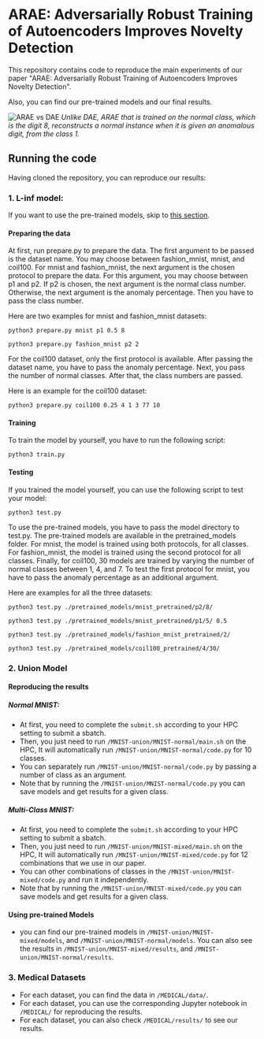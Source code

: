 # ARAE: Adversarially Robust Training of Autoencoders Improves Novelty Detection


This repository contains code to reproduce the main experiments of our paper "ARAE: Adversarially Robust Training of Autoencoders Improves Novelty Detection".

Also, you can find our pre-trained models and our final results.

![ARAE vs DAE](/MNIST-union/images/ARAEvsDAE.png)
*Unlike  DAE,  ARAE  that  is  trained  on  the  normal  class,  which  is  the digit 8, reconstructs a normal instance when it is given an anomalous digit, from the class 1.*

<!--
Here, we can provide the link to our paper, and we can write authors list.

<!--
This repository belongs to abnormal detection group in Sharif university of Technology. This project is under supervision of [Dr. Mohammad Hossein Rohban](https://scholar.google.com/citations?user=pRyJ6FkAAAAJ&hl=en) and is being conducted in [Data Science and Machine Learning Lab (DML)](http://dml.ir/) in Department of Computer Engineering. -->

<!--
The aim of the project is to learn a robust representation from normal samples in order to detect abnormality patterns. This work is mainly inspired by these papers, ["Adversarial examples for generative models"](https://arxiv.org/pdf/1702.06832.pdf) and ["Adversarial Manipulation of Deep Representations"](https://arxiv.org/pdf/1511.05122.pdf). More specifically, a new objective function is introduced by which an Autoencoder is trained so that it can both minimize pixel-wise error and learn a robust representation where it can capture variants of a sample in latesnt space. -->

## Running the code

Having cloned the repository, you can reproduce our results:

### 1. L-inf model:

If you want to use the pre-trained models, skip to [this section](https://github.com/rohban-lab/Salehi_submitted_2020#testing).

#### Preparing the data

At first, run prepare.py to prepare the data. The first argument to be passed is the dataset name. You may choose between fashion_mnist, mnist, and coil100.  For mnist and fashion_mnist, the next argument is the chosen protocol to prepare the data. For this argument, you may choose between p1 and p2. If p2 is chosen, the next argument is the normal class number. Otherwise, the next argument is the anomaly percentage. Then you have to pass the class number.

Here are two examples for mnist and fashion_mnist datasets:

```
python3 prepare.py mnist p1 0.5 8
```
```
python3 prepare.py fashion_mnist p2 2
```

For the coil100 dataset, only the first protocol is available. After passing the dataset name, you have to pass the anomaly percentage. Next, you pass the number of normal classes. After that, the class numbers are passed.

Here is an example for the coil100 dataset:

```
python3 prepare.py coil100 0.25 4 1 3 77 10
```

#### Training

To train the model by yourself, you have to run the following script:

```
python3 train.py
```

#### Testing

If you trained the model yourself, you can use the following script to test your model:

```
python3 test.py
```

To use the pre-trained models, you have to pass the model directory to test.py. The pre-trained models are available in the pretrained_models folder. For mnist, the model is trained using both protocols, for all classes. For fashion_mnist, the model is trained using the second protocol for all classes. Finally, for coil100, 30 models are trained by varying the number of normal classes between 1, 4, and 7. To test the first protocol for mnist, you have to pass the anomaly percentage as an additional argument.

Here are examples for all the three datasets:

```
python3 test.py ./pretrained_models/mnist_pretrained/p2/8/
```
```
python3 test.py ./pretrained_models/mnist_pretrained/p1/5/ 0.5
```
```
python3 test.py ./pretrained_models/fashion_mnist_pretrained/2/
```
```
python3 test.py ./pretrained_models/coil100_pretrained/4/30/
```

### 2. Union Model

#### Reproducing the results

##### Normal MNIST:
- At first, you need to complete the `submit.sh` according to your HPC setting to submit a sbatch.
- Then, you just need to run `/MNIST-union/MNIST-normal/main.sh` on the HPC, It will automatically run `/MNIST-union/MNIST-normal/code.py` for 10 classes.
- You can separately run `/MNIST-union/MNIST-normal/code.py` by passing a number of class as an argument.
- Note that by running the `/MNIST-union/MNIST-normal/code.py` you can save models and get results for a given class.

##### Multi-Class MNIST:
- At first, you need to complete the `submit.sh` according to your HPC setting to submit a sbatch.
- Then, you just need to run `/MNIST-union/MNIST-mixed/main.sh` on the HPC, It will automatically run `/MNIST-union/MNIST-mixed/code.py` for 12 combinations that we use in our paper.
- You can other combinations of classes in the `/MNIST-union/MNIST-mixed/code.py` and run it independently.
- Note that by running the `/MNIST-union/MNIST-mixed/code.py` you can save models and get results for a given class.

#### Using pre-trained Models

- you can find our pre-trained models in `/MNIST-union/MNIST-mixed/models`, and `/MNIST-union/MNIST-normal/models`. You can also see the results in `/MNIST-union/MNIST-mixed/results`, and `/MNIST-union/MNIST-normal/results`.



### 3. Medical Datasets

- For each dataset, you can find the data in `/MEDICAL/data/`.
- For each dataset, you can use the corresponding Jupyter notebook in `/MEDICAL/` for reproducing the results.
- For each dataset, you can also check `/MEDICAL/results/` to see our results.

